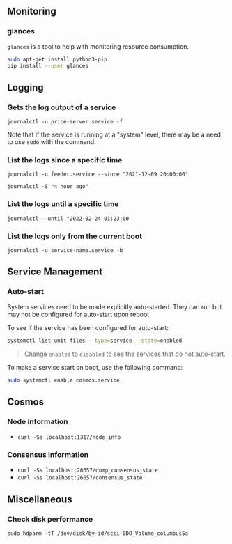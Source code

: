## Monitoring

### glances

`glances` is a tool to help with monitoring resource consumption.

```bash
sudo apt-get install python3-pip
pip install --user glances
```

## Logging

### Gets the log output of a service ###

`journalctl -u price-server.service -f`

Note that if the service is running at a "system" level, there may be a need to use `sudo` with the command.

### List the logs since a specific time ###

`journalctl -u feeder.service --since "2021-12-09 20:00:00"`

`journalctl -S "4 hour ago"`

### List the logs until a specific time ###

`journalctl --until "2022-02-24 01:23:00`

### List the logs only from the current boot ###

`journalctl -u service-name.service -b`

## Service Management

### Auto-start

System services need to be made explicitly auto-started. They can run but may not be configured for auto-start upon reboot.

To see if the service has been configured for auto-start:

```bash
systemctl list-unit-files --type=service --state=enabled
```

> Change `enabled` to `disabled` to see the services that do not auto-start.

To make a service start on boot, use the following command:

```bash
sudo systemctl enable cosmos.service
```

## Cosmos

### Node information

- `curl -Ss localhost:1317/node_info`

### Consensus information

- `curl -Ss localhost:26657/dump_consensus_state`
- `curl -Ss localhost:26657/consensus_state`

## Miscellaneous

### Check disk performance

`sudo hdparm -tT /dev/disk/by-id/scsi-0DO_Volume_columbus5a`
